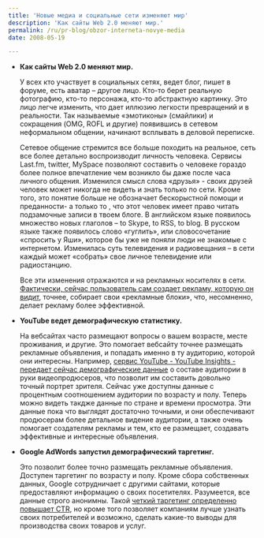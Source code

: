 ```yaml
---
title: 'Новые медиа и социальные сети изменяют мир'
description: 'Как сайты Web 2.0 меняют мир.'
permalink: /ru/pr-blog/obzor-interneta-novye-media
date: 2008-05-19

---
```


<ul>
<li><p><strong>Как сайты Web 2.0 меняют мир. </strong>

У всех кто участвует в социальных сетях, ведет блог, пишет в форуме, есть аватар – другое лицо. Кто-то берет реальную фотографию, кто-то персонажа, кто-то абстрактную картинку. Это лицо легче изменить, что дает иллюзию легкости превращений и в реальности. Так называемые «эмотиконы» (смайлики) и сокращения (OMG, ROFL и другие) появившись в сетевом неформальном общении, начинают всплывать в деловой переписке. </p><p>Сетевое общение стремится все больше походить на реальное, сеть все более детально воспроизводит личность человека. Сервисы Last.fm, twitter, MySpace позволяют составить о человеке гораздо более полное впечатление чем возникло бы даже после часа личного общения. Изменился смысл слова «друзья» - своих друзей человек может никогда не видеть и знать только по сети. Кроме того, это понятие больше не обозначает бескорыстной помощи и преданности-  а только то , что этот человек имеет право читать подзамочные записи в твоем блоге. В английском языке появилось множество новых глаголов – to Skype, to RSS, to blog. В русском языке также появилось слово «гуглить», или словосочетание «спросить у Яши», которое бы уже не поняли люди не знакомые с интернетом.  Изменилась суть телевидения и радиовещания – в сети каждый может «собрать» свое личное телевидение или радиостанцию. </p></p>Все эти изменения отражаются и на рекламных носителях в сети. <a href="https://www.internetevolution.com/document.asp?doc_id=153587&amp;">Фактически, сейчас пользователь сам создает рекламу, которую он видит</a>, точнее, собирает свои «рекламные блоки», что, несомненно, делает рекламу более эффективной.</p></li>
<li><p><strong>YouTube ведет демографическую статистику.</strong>

На вебсайтах часто размещают вопросы о вашем возрасте, месте проживания, и другие. Это помогает вебсайту  точнее размещать рекламные объявления, и попадать именно в ту аудиторию, которой они интересны. Например, <a href="https://mashable.com/2008/05/15/youtube-demographic-data/">сервис YouTube  - YouTube Insights -  передает сейчас демографические данные</a> о составе аудитории в руки видеопродюсеров, что позволит им составить довольно точный портрет зрителя.  Сейчас уже доступны данные с процентным соотношением аудитории по возрасту и полу. Теперь можно видеть такдже данные по стране и времени просмотра. Эти данные пока что выглядят достаточно точными, и они обеспечивают продюсерам более детальное видение аудитории, а также очень помогает создателям рекламы и тем, кто ее размещает, создавать эффективные и интересные объявления.

</p></li>
<li><p><strong>Google AdWords запустил демографический таргетинг.

</strong>Это позволит более точно размещать рекламные объявления. Доступен таргетинг по возрасту и полу.  Кроме сбора собственных данных,  Google сотрудничает с другими сайтами, которые предоставляют информацию о своих посетителях. Разумеется, все данные строго анонимны.  Такой <a href="https://mashable.com/2008/01/23/google-adwords-demographic-biding/">четкий таргетинг определенно повышает CTR</a>, но кроме того позволяет компаниям лучше узнать своих потребителей и возможно, сделать какие-то выводы для производства своих товаров и услуг.

</p></li>
</ul>

